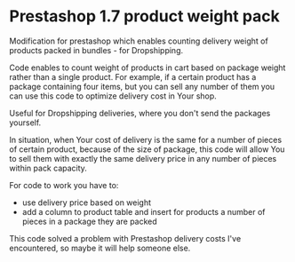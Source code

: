 # Prestashop 1.7 product weight pack
Modification for prestashop which enables counting delivery weight of products packed in bundles - for Dropshipping.

Code enables to count weight of products in cart based on package weight rather than a single product. For example, if a certain product has a package containing four items, but you can sell any number of them you can use this code to optimize delivery cost in Your shop.

Useful for Dropshipping deliveries, where you don't send the packages yourself.

In situation, when Your cost of delivery is the same for a number of pieces of certain product, because of the size of package, this code will allow You to sell them with exactly the same delivery price in any number of pieces within pack capacity.

For code to work you have to:
- use delivery price based on weight
- add a column to product table and insert for products a number of pieces in a package they are packed

This code solved a problem with Prestashop delivery costs I've encountered, so maybe it will help someone else.
